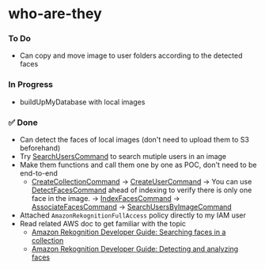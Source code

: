 # who-are-they

### To Do
- Can copy and move image to user folders according to the detected faces

### In Progress
- buildUpMyDatabase with local images

### ✅ Done
- Can detect the faces of local images (don't need to upload them to S3 beforehand)
- Try [SearchUsersCommand](https://docs.aws.amazon.com/AWSJavaScriptSDK/v3/latest/client/rekognition/command/SearchUsersCommand/) to search mutiple users in an image
- Make them functions and call them one by one as POC, don't need to be end-to-end
  - [CreateCollectionCommand](https://docs.aws.amazon.com/AWSJavaScriptSDK/v3/latest/client/rekognition/command/CreateCollectionCommand/) → [CreateUserCommand](https://docs.aws.amazon.com/AWSJavaScriptSDK/v3/latest/client/rekognition/command/CreateUserCommand/) → You can use [DetectFacesCommand](https://docs.aws.amazon.com/AWSJavaScriptSDK/v3/latest/client/rekognition/command/DetectFacesCommand/) ahead of indexing to verify there is only one face in the image. → [IndexFacesCommand](https://docs.aws.amazon.com/AWSJavaScriptSDK/v3/latest/client/rekognition/command/IndexFacesCommand/) → [AssociateFacesCommand](https://docs.aws.amazon.com/AWSJavaScriptSDK/v3/latest/client/rekognition/command/AssociateFacesCommand/) → [SearchUsersByImageCommand](https://docs.aws.amazon.com/AWSJavaScriptSDK/v3/latest/client/rekognition/command/SearchUsersByImageCommand/)
- Attached `AmazonRekognitionFullAccess` policy directly to my IAM user
- Read related AWS doc to get familiar with the topic
  - [Amazon Rekognition Developer Guide: Searching faces in a collection](https://docs.aws.amazon.com/rekognition/latest/dg/collections.html)
  - [Amazon Rekognition Developer Guide: Detecting and analyzing faces](https://docs.aws.amazon.com/rekognition/latest/dg/faces.html)